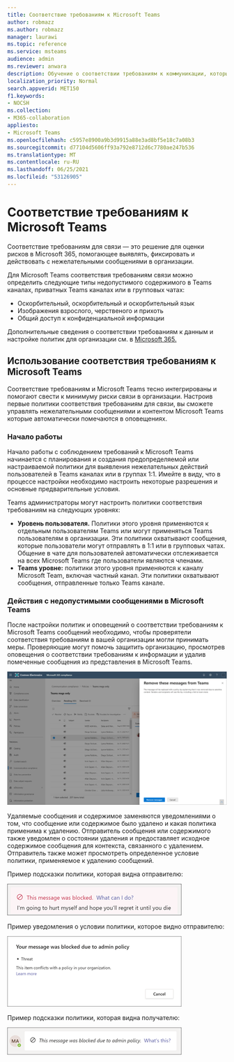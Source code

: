 ```yaml
---
title: Соответствие требованиям к Microsoft Teams
author: robmazz
ms.author: robmazz
manager: laurawi
ms.topic: reference
ms.service: msteams
audience: admin
ms.reviewer: anwara
description: Обучение о соответствии требованиям к коммуникации, которые являются частью набора решений для оценки риска, с точки Microsoft Teams (это часть функции соответствия требованиям для связи M365).
localization_priority: Normal
search.appverid: MET150
f1.keywords:
- NOCSH
ms.collection:
- M365-collaboration
appliesto:
- Microsoft Teams
ms.openlocfilehash: c5957e8900a9b3d9915a88e3ad8bf5e18c7a08b3
ms.sourcegitcommit: d77104d5606ff93a792e8712d6c7780ae247b536
ms.translationtype: MT
ms.contentlocale: ru-RU
ms.lasthandoff: 06/25/2021
ms.locfileid: "53126905"
---
```

# <a name="communication-compliance-with-microsoft-teams"></a>Соответствие требованиям к Microsoft Teams

Соответствие требованиям для связи — это решение для оценки рисков в Microsoft 365, помогающее выявлять, фиксировать и действовать с нежелательными сообщениями в организации.

Для Microsoft Teams соответствия требованиям связи можно [](/microsoft-365/compliance/communication-compliance-feature-reference) определить следующие типы недопустимого содержимого в Teams каналах, приватных Teams каналах или в групповых чатах:

- Оскорбительный, оскорбительный и оскорбительный язык
- Изображения взрослого, черственого и прихоть
- Общий доступ к конфиденциальной информации

Дополнительные сведения о соответствии требованиям к данным и настройке политик для организации см. в [Microsoft 365.](/microsoft-365/compliance/communication-compliance)

## <a name="how-to-use-communication-compliance-in-microsoft-teams"></a>Использование соответствия требованиям к Microsoft Teams

Соответствие требованиям и Microsoft Teams тесно интегрированы и помогают свести к минимуму риски связи в организации. Настроив первые политики соответствия требованиям для связи, вы сможете управлять нежелательными сообщениями и контентом Microsoft Teams которые автоматически помечаются в оповещениях.

### <a name="getting-started"></a>Начало работы

Начало работы с соблюдением требований к [](/microsoft-365/compliance/communication-compliance-plan) Microsoft Teams начинается с планирования и создания предопределяемой или настраиваемой политики для выявления нежелательных действий пользователей в Teams каналах или в группах 1:1. Имейте в виду, что [](/microsoft-365/compliance/communication-compliance-configure) в процессе настройки необходимо настроить некоторые разрешения и основные предварительные условия.

Teams администраторы могут настроить политики соответствия требованиям на следующих уровнях:

- **Уровень пользователя.** Политики этого уровня применяются к отдельным пользователям Teams или могут применяться Teams пользователям в организации. Эти политики охватывают сообщения, которые пользователи могут отправлять в 1:1 или в групповых чатах. Общение в чате для пользователей автоматически отслеживается на всех Microsoft Teams где пользователи являются членами.
- **Teams уровне:** политики этого уровня применяются к каналу Microsoft Team, включая частный канал. Эти политики охватывают сообщения, отправленные только Teams канале.

### <a name="act-on-inappropriate-messages-in-microsoft-teams"></a>Действия с недопустимыми сообщениями в Microsoft Teams

После настройки политик и оповещений о соответствии требованиям к Microsoft Teams сообщений необходимо, чтобы проверятели соответствия требованиям в вашей организации могли принимать меры. Проверяющие могут помочь защитить организацию, просмотрев оповещения о соответствии требованиям к информации и удалив помеченные сообщения из представления в Microsoft Teams.

![Удаление сообщения в Teams](./media/communication-compliance-remove-teams-message.png)

Удаляемые сообщения и содержимое заменяются уведомлениями о том, что сообщение или содержимое было удалено и какая политика применима к удалению. Отправитель сообщения или содержимого также уведомлен о состоянии удаления и предоставляет исходное содержимое сообщения для контекста, связанного с удалением. Отправитель также может просмотреть определенное условие политики, применяемое к удалению сообщений.

Пример подсказки политики, которая видна отправителю:

![Подсказка политики для отправитель](./media/communication-compliance-warning-1.png)

Пример уведомления о условии политики, которое видно отправителю:

![Сведения об условиях политики для отправитель](./media/communication-compliance-warning-2.png)

Пример подсказки политики, которая видна получателю:

![Подсказка политики для получателя](./media/communication-compliance-warning-3.png)